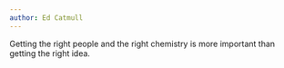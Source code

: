 ```yaml
---
author: Ed Catmull
---
```


Getting the right people and the right chemistry is more important than getting the right idea.